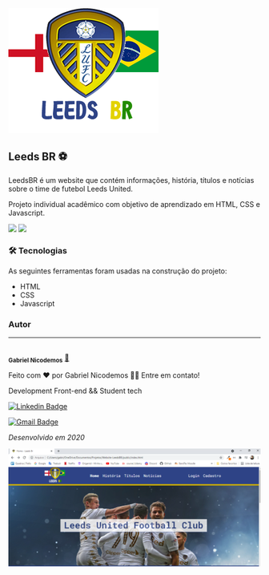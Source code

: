 ![Logo do projeto](https://github.com/GabrielNicodemos/Website-LeedsBR/blob/master/public/img/leeds-brasil-logo.letreiro.fw2.fw.png)

## Leeds BR ⚽

LeedsBR é um website que contém informações, história, títulos e notícias sobre o time de futebol Leeds United.

Projeto individual acadêmico com objetivo de aprendizado em HTML, CSS e Javascript.

![](https://img.shields.io/github/languages/top/GabrielNicodemos/Website-LeedsBR)  ![](https://img.shields.io/github/languages/count/GabrielNicodemos/Website-LeedsBR)

### 🛠 Tecnologias

As seguintes ferramentas foram usadas na construção do projeto:

- HTML
- CSS
- Javascript

### Autor
---

<a href="https://blog.rocketseat.com.br/author/thiago/">
 <img style="border-radius: 50%;" src="https://github.com/GabrielNicodemos.png" width="150px;" alt=""/>
 <br />
 <sub><b>Gabriel Nicodemos</b></sub></a> <a href="https://www.linkedin.com/in/gabriel-nicodemos-860a6b139/" title="Linkedin">🚀</a>


Feito com ❤️ por Gabriel Nicodemos 👋🏽 Entre em contato!

Development Front-end && Student tech


[![Linkedin Badge](https://img.shields.io/badge/-Gabriel-blue?style=flat-square&logo=Linkedin&logoColor=white&link=https://www.linkedin.com/in/tgmarinho/)](https://www.linkedin.com/in/gabriel-nicodemos-860a6b139/) 

[![Gmail Badge](https://img.shields.io/badge/-gabriel.ecn04@gmail.com-c14438?style=flat-square&logo=Gmail&logoColor=white&link=mailto:gabriel.ecn04@gmail.com)](gabriel.ecn04@gmail.com)

*Desenvolvido em 2020*

![Tela Home do projeto](https://github.com/GabrielNicodemos/Website-LeedsBR/blob/master/public/img/ImagensProjeto/banner.png)

